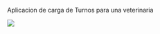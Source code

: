 
Aplicacion de carga de Turnos para una veterinaria

<img src='https://raw.githubusercontent.com/thesequencer/curso-react-citas/master/captura.png'>
